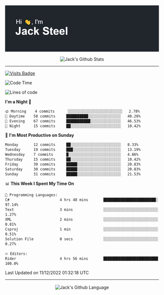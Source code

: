 <p align="center">
  <img align="center" src="https://github.com/JackSteel97/JackSteel97/blob/main/header.png?raw=true" alt="Hi, I'm Jack Steel" /> 
 </p>
<p align="center">
 <img align="center" src="https://github-readme-stats.vercel.app/api?username=jacksteel97&show_icons=true&count_private=true&theme=dracula" alt="Jack's Github Stats" /> 
</p>

<hr/>

[![Visits Badge](https://badges.pufler.dev/visits/JackSteel97/JackSteel97?color=blue&label=Profile%20Visits)](https://github.com/JackSteel97)
<!--START_SECTION:waka-->
![Code Time](http://img.shields.io/badge/Code%20Time-498%20hrs%2059%20mins-blue)

![Lines of code](https://img.shields.io/badge/From%20Hello%20World%20I%27ve%20Written-864%20Thousand%20lines%20of%20code-blue)

**I'm a Night 🦉** 

```text
🌞 Morning    4 commits      ░░░░░░░░░░░░░░░░░░░░░░░░░   2.78% 
🌆 Daytime    58 commits     ██████████░░░░░░░░░░░░░░░   40.28% 
🌃 Evening    67 commits     ███████████░░░░░░░░░░░░░░   46.53% 
🌙 Night      15 commits     ██░░░░░░░░░░░░░░░░░░░░░░░   10.42%

```
📅 **I'm Most Productive on Sunday** 

```text
Monday       12 commits     ██░░░░░░░░░░░░░░░░░░░░░░░   8.33% 
Tuesday      19 commits     ███░░░░░░░░░░░░░░░░░░░░░░   13.19% 
Wednesday    7 commits      █░░░░░░░░░░░░░░░░░░░░░░░░   4.86% 
Thursday     15 commits     ██░░░░░░░░░░░░░░░░░░░░░░░   10.42% 
Friday       30 commits     █████░░░░░░░░░░░░░░░░░░░░   20.83% 
Saturday     30 commits     █████░░░░░░░░░░░░░░░░░░░░   20.83% 
Sunday       31 commits     █████░░░░░░░░░░░░░░░░░░░░   21.53%

```


📊 **This Week I Spent My Time On** 

```text
💬 Programming Languages: 
C#                       4 hrs 48 mins       ████████████████████████░   97.14% 
Text                     3 mins              ░░░░░░░░░░░░░░░░░░░░░░░░░   1.27% 
XML                      2 mins              ░░░░░░░░░░░░░░░░░░░░░░░░░   0.81% 
Csproj                   1 min               ░░░░░░░░░░░░░░░░░░░░░░░░░   0.51% 
Solution File            0 secs              ░░░░░░░░░░░░░░░░░░░░░░░░░   0.27%

🔥 Editors: 
Rider                    4 hrs 56 mins       █████████████████████████   100.0%

```


 Last Updated on 11/12/2022 01:32:18 UTC
<!--END_SECTION:waka-->

<hr/>

<p align="center">
    <img align="center" src="https://github-readme-stats.vercel.app/api/top-langs/?username=jacksteel97&langs_count=10&layout=compact&theme=dracula" alt="Jack's Github Language" /> 
</p>

